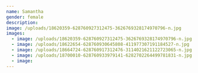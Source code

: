 ```yaml
---
name: Samantha
gender: female
description:
image: /uploads/18620359-628760927312475-3626769328174970796-n.jpg
images:
  - image: /uploads/18620359-628760927312475-3626769328174970796-n.jpg
  - image: /uploads/18622654-628760930645808-411977307191184527-n.jpg
  - image: /uploads/18664724-628760917312476-3114021621122723065-n.jpg
  - image: /uploads/18700010-628760933979141-6282702264499781831-n.jpg
  - image:
---
```



